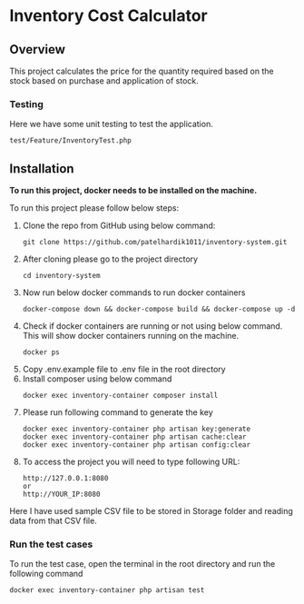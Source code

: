# Inventory Cost Calculator

## Overview
This project calculates the price for the quantity required based on the stock based on purchase and application of stock.  

### Testing
Here we have some unit testing to test the application.
```
test/Feature/InventoryTest.php
```

## Installation

**To run this project, docker needs to be installed on the machine.**

To run this project please follow below steps:

1. Clone the repo from GitHub using below command:
    ````
   git clone https://github.com/patelhardik1011/inventory-system.git
2. After cloning please go to the project directory
   ````
   cd inventory-system
3. Now run below docker commands to run docker containers
   ````
   docker-compose down && docker-compose build && docker-compose up -d
4. Check if docker containers are running or not using below command. This will show docker containers running on the machine.
   ````
   docker ps
5. Copy .env.example file to .env file in the root directory
6. Install composer using below command
   ````
   docker exec inventory-container composer install
7. Please run following command to generate the key
   ````
   docker exec inventory-container php artisan key:generate
   docker exec inventory-container php artisan cache:clear
   docker exec inventory-container php artisan config:clear
8. To access the project you will need to type following URL:
   ````
   http://127.0.0.1:8080
   or
   http://YOUR_IP:8080

Here I have used sample CSV file to be stored in Storage folder and reading data from that CSV file.

### Run the test cases
To run the test case, open the terminal in the root directory and run the following command
 ```
 docker exec inventory-container php artisan test
 ```
